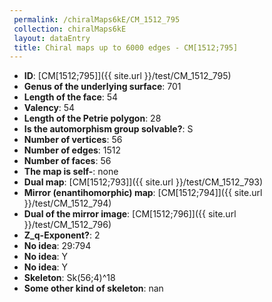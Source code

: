 ```yaml
--- 
 permalink: /chiralMaps6kE/CM_1512_795 
 collection: chiralMaps6kE
 layout: dataEntry
 title: Chiral maps up to 6000 edges - CM[1512;795]
---
```


- **ID**: [CM[1512;795]]({{ site.url }}/test/CM_1512_795)
- **Genus of the underlying surface**: 701
- **Length of the face**: 54
- **Valency**: 54
- **Length of the Petrie polygon**: 28
- **Is the automorphism group solvable?**: S
- **Number of vertices**: 56
- **Number of edges**: 1512
- **Number of faces**: 56
- **The map is self-**: none
- **Dual map**: [CM[1512;793]]({{ site.url }}/test/CM_1512_793)
- **Mirror (enantihomorphic) map**: [CM[1512;794]]({{ site.url }}/test/CM_1512_794)
- **Dual of the mirror image**: [CM[1512;796]]({{ site.url }}/test/CM_1512_796)
- **Z_q-Exponent?**: 2
- **No idea**:  29:794
- **No idea**: Y
- **No idea**: Y
- **Skeleton**: Sk(56;4)^18
- **Some other kind of skeleton**: nan
